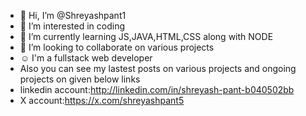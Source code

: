 - 👋 Hi, I’m @Shreyashpant1
- 👀 I’m interested in coding
- 🌱 I’m currently learning JS,JAVA,HTML,CSS along with NODE 
- 💞️ I’m looking to collaborate on various projects
- ☺️ I'm a fullstack web developer 
- Also you can see my lastest posts on various projects and ongoing projects on given below links 
- linkedin account:http://linkedin.com/in/shreyash-pant-b040502bb
- X account:https://x.com/shreyashpant5


<!---
Shreyashpant1/Shreyashpant1 is a ✨ special ✨ repository because its `README.md` (this file) appears on your GitHub profile.
You can click the Preview link to take a look at your changes.
--->
